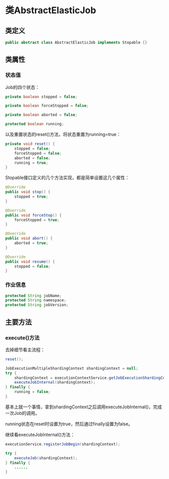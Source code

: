 # 类AbstractElasticJob

## 类定义

```java
public abstract class AbstractElasticJob implements Stopable {}
```

## 类属性

### 状态值

Job的四个状态：

```java
private boolean stopped = false;

private boolean forceStopped = false;

private boolean aborted = false;

protected boolean running;
```

以及重置状态的reset()方法，将状态重置为running=true：

```java
private void reset() {
    stopped = false;
    forceStopped = false;
    aborted = false;
    running = true;
}
```

Stopable接口定义的几个方法实现，都是简单设置这几个属性：

```java
@Override
public void stop() {
    stopped = true;
}

@Override
public void forceStop() {
    forceStopped = true;
}

@Override
public void abort() {
    aborted = true;
}

@Override
public void resume() {
    stopped = false;
}
```

### 作业信息

```java
protected String jobName;
protected String namespace;
protected String jobVersion;
```

## 主要方法

### execute()方法

去掉细节看主流程：

```java
reset();

JobExecutionMultipleShardingContext shardingContext = null;
try {
	shardingContext = executionContextService.getJobExecutionShardingContext();
	executeJobInternal(shardingContext);
} finally {
    running = false;
}
```

基本上就一个事情，拿到shardingContext之后调用executeJobInternal()，完成一次Job的调用。

running状态在reset时设置为true，然后通过finally设置为false。

继续看executeJobInternal()方法：

```java
executionService.registerJobBegin(shardingContext);

try {
    executeJob(shardingContext);
} finally {
	......
}
```



